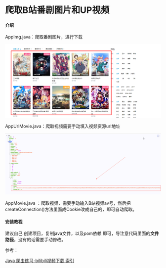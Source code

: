 # 爬取B站番剧图片和UP视频

#### 介绍

AppImg.java：爬取番剧图片，进行下载

![1570187675756](https://raw.githubusercontent.com/unborn-chy/bilibili-img-movie/master/readme_img/1570187675756.png)



AppUrlMovie.java：爬取视频需要手动填入视频资源url地址



![](https://raw.githubusercontent.com/unborn-chy/bilibili-img-movie/master/readme_img/%E6%90%9C%E7%8B%97%E6%88%AA%E5%9B%BE20191004191752.png)



AppMovie.java ：爬取视频，需要手动输入B站视频av号，然后把createConnection()方法里面成Cookie改成自己的，即可自动爬取。



#### 安装教程

建议自己 创建项目，复制java文件，以及pom依赖  即可，导注意代码里面的**文件路径**，没有的话需要手动修改。



参考：

[Java 爬虫练习-bilibili视频下载 索引](https://nicelee.top/blog/2019/03/02/java-spider-bilibili-down-index/)



